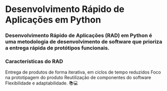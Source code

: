 # Desenvolvimento Rápido de Aplicações em Python

### Desenvolvimento Rápido de Aplicações (RAD) em Python é uma metodologia de desenvolvimento de software que prioriza a entrega rápida de protótipos funcionais. 

### Características do RAD 
Entrega de produtos de forma iterativa, em ciclos de tempo reduzidos
Foco na prototipagem do produto
Reutilização de componentes do software
Flexibilidade e adaptabilidade. 📚💻
